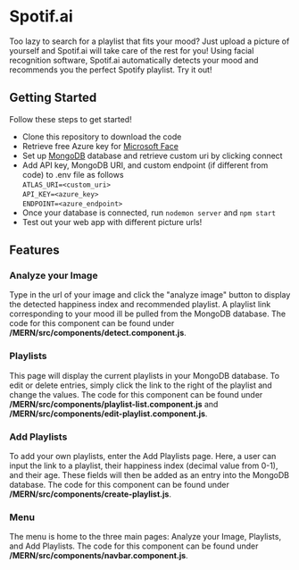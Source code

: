 # Spotif.ai
Too lazy to search for a playlist that fits your mood? Just upload a picture of yourself and Spotif.ai will take care of the rest for you! Using facial recognition software, 
Spotif.ai automatically detects your mood and recommends you the perfect Spotify playlist. Try it out!

## Getting Started
Follow these steps to get started!
- Clone this repository to download the code
- Retrieve free Azure key for [Microsoft Face](https://azure.microsoft.com/en-us/services/cognitive-services/face/)
- Set up [MongoDB](https://www.mongodb.com/) database and retrieve custom uri by clicking connect
- Add API key, MongoDB URI, and custom endpoint (if different from code) to .env file as follows\
  ``ATLAS_URI=<custom_uri>``\
  ``API_KEY=<azure_key>``\
  ``ENDPOINT=<azure_endpoint>``
- Once your database is connected, run ``nodemon server`` and ``npm start``
- Test out your web app with different picture urls!

## Features
### Analyze your Image
Type in the url of your image and click the "analyze image" button to display the detected happiness index and recommended playlist. A playlist link corresponding to your mood ill be pulled from the MongoDB database. The code for this component can be found under **/MERN/src/components/detect.component.js**.
### Playlists
This page will display the current playlists in your MongoDB database. To edit or delete entries, simply click the link to the right of the playlist and change the values. The code for this component can be found under **/MERN/src/components/playlist-list.component.js** and **/MERN/src/components/edit-playlist.component.js**.
### Add Playlists
To add your own playlists, enter the Add Playlists page. Here, a user can input the link to a playlist, their happiness index (decimal value from 0-1), and their age. These fields will then be added as an entry into the MongoDB database. The code for this component can be found under **/MERN/src/components/create-playlist.js**.
### Menu
The menu is home to the three main pages: Analyze your Image, Playlists, and Add Playlists. The code for this component can be found under **/MERN/src/components/navbar.component.js**.
